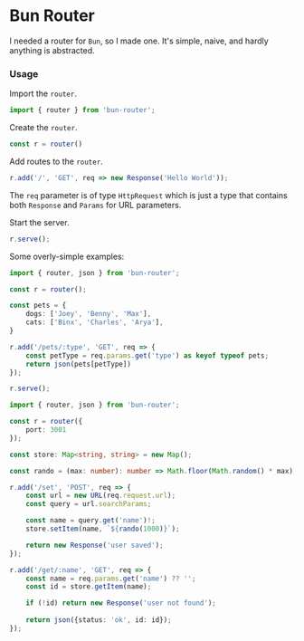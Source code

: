 # Bun Router

I needed a router for `Bun`, so I made one. It's simple, naive, and hardly anything is abstracted. 

### Usage
Import the `router`.
```typescript
import { router } from 'bun-router';
```

Create the `router`.
```typescript
const r = router()
```

Add routes to the `router`.
```typescript
r.add('/', 'GET', req => new Response('Hello World'));
```

The `req` parameter is of type `HttpRequest` which is just a type that contains both `Response` and `Params` for URL parameters. 

Start the server.
```typescript
r.serve();
```

Some overly-simple examples: 
```typescript 
import { router, json } from 'bun-router';

const r = router();

const pets = {
	dogs: ['Joey', 'Benny', 'Max'],
	cats: ['Binx', 'Charles', 'Arya'],
}

r.add('/pets/:type', 'GET', req => {
	const petType = req.params.get('type') as keyof typeof pets;
	return json(pets[petType])
});

r.serve();
```

```typescript
import { router, json } from 'bun-router';

const r = router({
    port: 3001
});

const store: Map<string, string> = new Map();

const rando = (max: number): number => Math.floor(Math.random() * max);

r.add('/set', 'POST', req => {
    const url = new URL(req.request.url);
    const query = url.searchParams;

    const name = query.get('name')!;
    store.setItem(name, `${rando(1000)}`);

    return new Response('user saved');
});

r.add('/get/:name', 'GET', req => {
    const name = req.params.get('name') ?? '';
    const id = store.getItem(name);

    if (!id) return new Response('user not found');
    
    return json({status: 'ok', id: id});
});
